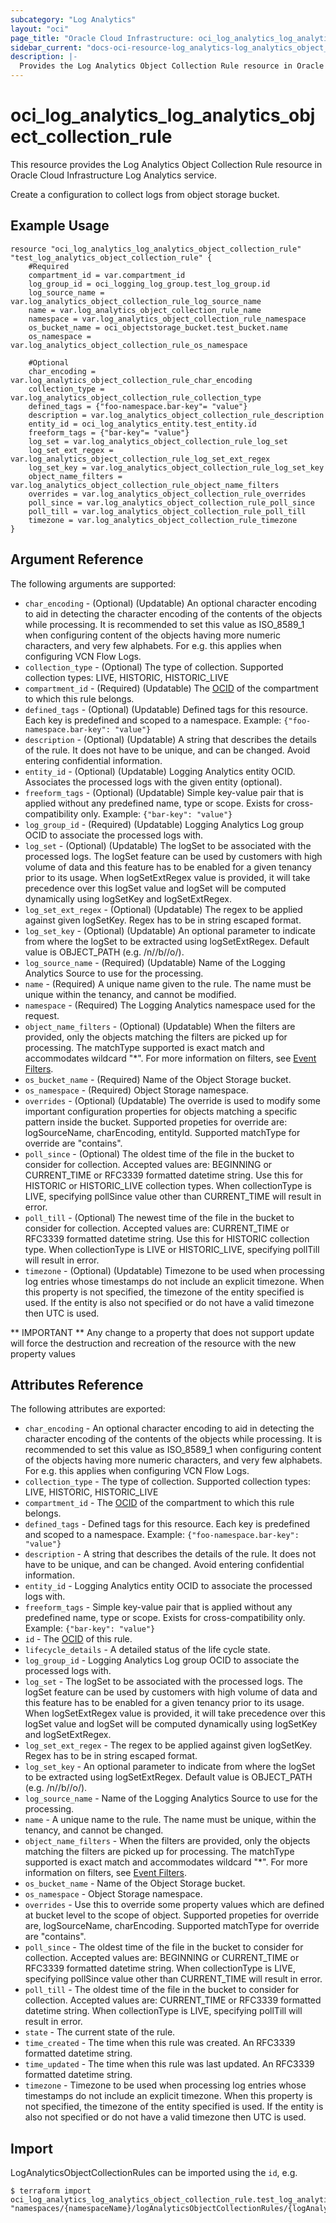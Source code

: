 ```yaml
---
subcategory: "Log Analytics"
layout: "oci"
page_title: "Oracle Cloud Infrastructure: oci_log_analytics_log_analytics_object_collection_rule"
sidebar_current: "docs-oci-resource-log_analytics-log_analytics_object_collection_rule"
description: |-
  Provides the Log Analytics Object Collection Rule resource in Oracle Cloud Infrastructure Log Analytics service
---
```


# oci_log_analytics_log_analytics_object_collection_rule
This resource provides the Log Analytics Object Collection Rule resource in Oracle Cloud Infrastructure Log Analytics service.

Create a configuration to collect logs from object storage bucket.

## Example Usage

```hcl
resource "oci_log_analytics_log_analytics_object_collection_rule" "test_log_analytics_object_collection_rule" {
	#Required
	compartment_id = var.compartment_id
	log_group_id = oci_logging_log_group.test_log_group.id
	log_source_name = var.log_analytics_object_collection_rule_log_source_name
	name = var.log_analytics_object_collection_rule_name
	namespace = var.log_analytics_object_collection_rule_namespace
	os_bucket_name = oci_objectstorage_bucket.test_bucket.name
	os_namespace = var.log_analytics_object_collection_rule_os_namespace

	#Optional
	char_encoding = var.log_analytics_object_collection_rule_char_encoding
	collection_type = var.log_analytics_object_collection_rule_collection_type
	defined_tags = {"foo-namespace.bar-key"= "value"}
	description = var.log_analytics_object_collection_rule_description
	entity_id = oci_log_analytics_entity.test_entity.id
	freeform_tags = {"bar-key"= "value"}
	log_set = var.log_analytics_object_collection_rule_log_set
	log_set_ext_regex = var.log_analytics_object_collection_rule_log_set_ext_regex
	log_set_key = var.log_analytics_object_collection_rule_log_set_key
	object_name_filters = var.log_analytics_object_collection_rule_object_name_filters
	overrides = var.log_analytics_object_collection_rule_overrides
	poll_since = var.log_analytics_object_collection_rule_poll_since
	poll_till = var.log_analytics_object_collection_rule_poll_till
	timezone = var.log_analytics_object_collection_rule_timezone
}
```

## Argument Reference

The following arguments are supported:

* `char_encoding` - (Optional) (Updatable) An optional character encoding to aid in detecting the character encoding of the contents of the objects while processing. It is recommended to set this value as ISO_8589_1 when configuring content of the objects having more numeric characters, and very few alphabets. For e.g. this applies when configuring VCN Flow Logs. 
* `collection_type` - (Optional) The type of collection. Supported collection types: LIVE, HISTORIC, HISTORIC_LIVE 
* `compartment_id` - (Required) (Updatable) The [OCID](https://docs.cloud.oracle.com/iaas/Content/General/Concepts/identifiers.htm) of the compartment to which this rule belongs.
* `defined_tags` - (Optional) (Updatable) Defined tags for this resource. Each key is predefined and scoped to a namespace. Example: `{"foo-namespace.bar-key": "value"}` 
* `description` - (Optional) (Updatable) A string that describes the details of the rule. It does not have to be unique, and can be changed. Avoid entering confidential information. 
* `entity_id` - (Optional) (Updatable) Logging Analytics entity OCID. Associates the processed logs with the given entity (optional).
* `freeform_tags` - (Optional) (Updatable) Simple key-value pair that is applied without any predefined name, type or scope. Exists for cross-compatibility only. Example: `{"bar-key": "value"}` 
* `log_group_id` - (Required) (Updatable) Logging Analytics Log group OCID to associate the processed logs with.
* `log_set` - (Optional) (Updatable) The logSet to be associated with the processed logs. The logSet feature can be used by customers with high volume of data  and this feature has to be enabled for a given tenancy prior to its usage. When logSetExtRegex value is provided, it will take precedence over this logSet value and logSet will be computed dynamically  using logSetKey and logSetExtRegex. 
* `log_set_ext_regex` - (Optional) (Updatable) The regex to be applied against given logSetKey. Regex has to be in string escaped format. 
* `log_set_key` - (Optional) (Updatable) An optional parameter to indicate from where the logSet to be extracted using logSetExtRegex. Default value is OBJECT_PATH (e.g. /n/<namespace>/b/<bucketname>/o/<objectname>). 
* `log_source_name` - (Required) (Updatable) Name of the Logging Analytics Source to use for the processing.
* `name` - (Required) A unique name given to the rule. The name must be unique within the tenancy, and cannot be modified.
* `namespace` - (Required) The Logging Analytics namespace used for the request. 
* `object_name_filters` - (Optional) (Updatable) When the filters are provided, only the objects matching the filters are picked up for processing. The matchType supported is exact match and accommodates wildcard "*". For more information on filters, see [Event Filters](https://docs.oracle.com/en-us/iaas/Content/Events/Concepts/filterevents.htm). 
* `os_bucket_name` - (Required) Name of the Object Storage bucket.
* `os_namespace` - (Required) Object Storage namespace.
* `overrides` - (Optional) (Updatable) The override is used to modify some important configuration properties for objects matching a specific pattern inside the bucket. Supported propeties for override are: logSourceName, charEncoding, entityId. Supported matchType for override are "contains". 
* `poll_since` - (Optional) The oldest time of the file in the bucket to consider for collection. Accepted values are: BEGINNING or CURRENT_TIME or RFC3339 formatted datetime string. Use this for HISTORIC or HISTORIC_LIVE collection types. When collectionType is LIVE, specifying pollSince value other than CURRENT_TIME will result in error. 
* `poll_till` - (Optional) The newest time of the file in the bucket to consider for collection. Accepted values are: CURRENT_TIME or RFC3339 formatted datetime string. Use this for HISTORIC collection type. When collectionType is LIVE or HISTORIC_LIVE, specifying pollTill will result in error. 
* `timezone` - (Optional) (Updatable) Timezone to be used when processing log entries whose timestamps do not include an explicit timezone.  When this property is not specified, the timezone of the entity specified is used.  If the entity is also not specified or do not have a valid timezone then UTC is used. 


** IMPORTANT **
Any change to a property that does not support update will force the destruction and recreation of the resource with the new property values

## Attributes Reference

The following attributes are exported:

* `char_encoding` - An optional character encoding to aid in detecting the character encoding of the contents of the objects while processing. It is recommended to set this value as ISO_8589_1 when configuring content of the objects having more numeric characters, and very few alphabets. For e.g. this applies when configuring VCN Flow Logs. 
* `collection_type` - The type of collection. Supported collection types: LIVE, HISTORIC, HISTORIC_LIVE 
* `compartment_id` - The [OCID](https://docs.cloud.oracle.com/iaas/Content/General/Concepts/identifiers.htm) of the compartment to which this rule belongs.
* `defined_tags` - Defined tags for this resource. Each key is predefined and scoped to a namespace. Example: `{"foo-namespace.bar-key": "value"}` 
* `description` - A string that describes the details of the rule. It does not have to be unique, and can be changed. Avoid entering confidential information. 
* `entity_id` - Logging Analytics entity OCID to associate the processed logs with.
* `freeform_tags` - Simple key-value pair that is applied without any predefined name, type or scope. Exists for cross-compatibility only. Example: `{"bar-key": "value"}` 
* `id` - The [OCID](https://docs.cloud.oracle.com/iaas/Content/General/Concepts/identifiers.htm) of this rule.
* `lifecycle_details` - A detailed status of the life cycle state.
* `log_group_id` - Logging Analytics Log group OCID to associate the processed logs with.
* `log_set` - The logSet to be associated with the processed logs. The logSet feature can be used by customers with high volume of data  and this feature has to be enabled for a given tenancy prior to its usage. When logSetExtRegex value is provided, it will take precedence over this logSet value and logSet will be computed dynamically  using logSetKey and logSetExtRegex. 
* `log_set_ext_regex` - The regex to be applied against given logSetKey. Regex has to be in string escaped format. 
* `log_set_key` - An optional parameter to indicate from where the logSet to be extracted using logSetExtRegex. Default value is OBJECT_PATH (e.g. /n/<namespace>/b/<bucketname>/o/<objectname>). 
* `log_source_name` - Name of the Logging Analytics Source to use for the processing.
* `name` - A unique name to the rule. The name must be unique, within the tenancy, and cannot be changed.
* `object_name_filters` - When the filters are provided, only the objects matching the filters are picked up for processing. The matchType supported is exact match and accommodates wildcard "*". For more information on filters, see [Event Filters](https://docs.oracle.com/en-us/iaas/Content/Events/Concepts/filterevents.htm). 
* `os_bucket_name` - Name of the Object Storage bucket.
* `os_namespace` - Object Storage namespace.
* `overrides` - Use this to override some property values which are defined at bucket level to the scope of object. Supported propeties for override are, logSourceName, charEncoding. Supported matchType for override are "contains". 
* `poll_since` - The oldest time of the file in the bucket to consider for collection. Accepted values are: BEGINNING or CURRENT_TIME or RFC3339 formatted datetime string. When collectionType is LIVE, specifying pollSince value other than CURRENT_TIME will result in error. 
* `poll_till` - The oldest time of the file in the bucket to consider for collection. Accepted values are: CURRENT_TIME or RFC3339 formatted datetime string. When collectionType is LIVE, specifying pollTill will result in error. 
* `state` - The current state of the rule. 
* `time_created` - The time when this rule was created. An RFC3339 formatted datetime string.
* `time_updated` - The time when this rule was last updated. An RFC3339 formatted datetime string.
* `timezone` - Timezone to be used when processing log entries whose timestamps do not include an explicit timezone.  When this property is not specified, the timezone of the entity specified is used.  If the entity is also not specified or do not have a valid timezone then UTC is used. 

## Import

LogAnalyticsObjectCollectionRules can be imported using the `id`, e.g.

```
$ terraform import oci_log_analytics_log_analytics_object_collection_rule.test_log_analytics_object_collection_rule "namespaces/{namespaceName}/logAnalyticsObjectCollectionRules/{logAnalyticsObjectCollectionRuleId}" 
```

